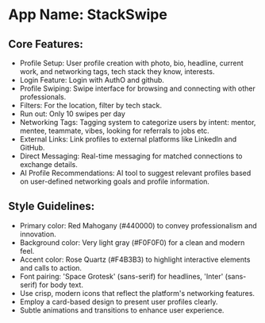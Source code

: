 # **App Name**: StackSwipe

## Core Features:

- Profile Setup: User profile creation with photo, bio, headline, current work, and networking tags, tech stack they know, interests.
- Login Feature: Login with AuthO and github.
- Profile Swiping: Swipe interface for browsing and connecting with other professionals.
- Filters: For the location, filter by tech stack.
- Run out: Only 10 swipes per day
- Networking Tags: Tagging system to categorize users by intent: mentor, mentee, teammate, vibes, looking for referrals to jobs etc.
- External Links: Link profiles to external platforms like LinkedIn and GitHub.
- Direct Messaging: Real-time messaging for matched connections to exchange details.
- AI Profile Recommendations: AI tool to suggest relevant profiles based on user-defined networking goals and profile information.

## Style Guidelines:

- Primary color: Red Mahogany (#440000) to convey professionalism and innovation.
- Background color: Very light gray (#F0F0F0) for a clean and modern feel.
- Accent color: Rose Quartz (#F4B3B3) to highlight interactive elements and calls to action.
- Font pairing: 'Space Grotesk' (sans-serif) for headlines, 'Inter' (sans-serif) for body text.
- Use crisp, modern icons that reflect the platform's networking features.
- Employ a card-based design to present user profiles clearly.
- Subtle animations and transitions to enhance user experience.